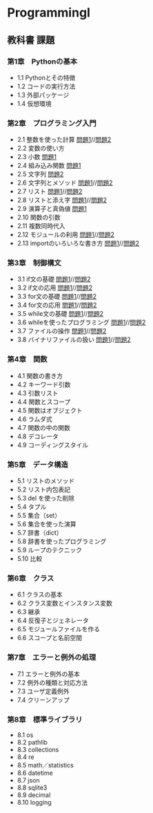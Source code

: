 # ProgrammingI
## 教科書 課題
### 第1章　Pythonの基本
- 1.1 Pythonとその特徴
- 1.2 コードの実行方法
- 1.3 外部パッケージ
- 1.4 仮想環境
### 第2章　プログラミング入門
- 2.1 整数を使った計算 [問題1](./CHAPTER02/Q2_1_1.py)//[問題2](./CHAPTER02/Q2_1_2.py)
- 2.2 変数の使い方
- 2.3 小数  [問題1](./CHAPTER02/Q2_3_1.py)
- 2.4 組み込み関数 [問題1](./CHAPTER02/Q2_4_1.01.py)
- 2.5 文字列 [問題2](./CHAPTER02/Q2_5_2.py)
- 2.6 文字列とメソッド [問題1](,/CHAPTER02/Q2_6_1.py)//[問題2](./CHAPTER02/Q2_6_2.py)
- 2.7 リスト [問題1](./CHAPTER02/Q2_7_1.py)//[問題2](./CHAPTER02/Q2_7_2.py)
- 2.8 リストと添え字 [問題1](./CHAPTER02/Q2_8_1.py)//[問題2](./CHAPTER02/Q2_8_2.py)
- 2.9 演算子と真偽値 [問題1](./CHAPTER02/Q2_9_1.py)
- 2.10 関数の引数
- 2.11 複数同時代入
- 2.12 モジュールの利用  [問題1](./CHAPTER02/Q2_12_1.py)//[問題2](./CHAPTER02/Q2_12_2.py)
- 2.13 importのいろいろな書き方  [問題1](./CHAPTER02/Q2_13_1.py)//[問題2](./CHAPTER02/Q2_13_2.py)
### 第3章　制御構文
- 3.1 if文の基礎  [問題1](./CHAPTER03/Q3_1_1.py)//[問題2](./CHAPTER03/Q3_1_2.py)
- 3.2 if文の応用  [問題1](./CHAPTER03/Q3_2_1.py)//[問題2](./CHAPTER03/Q3_2_2.py)
- 3.3 for文の基礎  [問題1](./CHAPTER03/Q3_3_1.py)//[問題2](./CHAPTER03/Q3_3_2.py)
- 3.4 for文の応用  [問題1](./CHAPTER03/Q3_4_1.py)//[問題2](./CHAPTER03/Q3_4_2.py)
- 3.5 while文の基礎  [問題1](./CHAPTER03/Q3_5_1.py)//[問題2](./CHAPTER03/Q3_5_2.py)
- 3.6 whileを使ったプログラミング  [問題1](./CHAPTER03/Q3_6_1.py)//[問題2](./CHAPTER03/Q3_6_2.py)
- 3.7 ファイルの操作  [問題1](./CHAPTER03/Q3_7_1.py)//[問題2](./CHAPTER03/Q3_7_2.py)
- 3.8 バイナリファイルの扱い  [問題1](./CHAPTER03/Q3_8_1.py)//[問題2](./CHAPTER03/Q3_8_2.py)
### 第4章　関数
- 4.1 関数の書き方
- 4.2 キーワード引数
- 4.3 引数リスト
- 4.4 関数とスコープ
- 4.5 関数はオブジェクト
- 4.6 ラムダ式
- 4.7 関数の中の関数
- 4.8 デコレータ
- 4.9 コーディングスタイル
### 第5章　データ構造
- 5.1 リストのメソッド
- 5.2 リスト内包表記
- 5.3 del を使った削除
- 5.4 タプル
- 5.5 集合（set）
- 5.6 集合を使った演算
- 5.7 辞書（dict）
- 5.8 辞書を使ったプログラミング
- 5.9 ループのテクニック
- 5.10 比較
### 第6章　クラス
- 6.1 クラスの基本
- 6.2 クラス変数とインスタンス変数
- 6.3 継承
- 6.4 反復子とジェネレータ
- 6.5 モジュールファイルを作る
- 6.6 スコープと名前空間
### 第7章　エラーと例外の処理
- 7.1 エラーと例外の基本
- 7.2 例外の種類と対応方法
- 7.3 ユーザ定義例外
- 7.4 クリーンアップ
### 第8章　標準ライブラリ
- 8.1 os
- 8.2 pathlib
- 8.3 collections
- 8.4 re
- 8.5 math／statistics
- 8.6 datetime
- 8.7 json
- 8.8 sqlite3
- 8.9 decimal
- 8.10 logging
